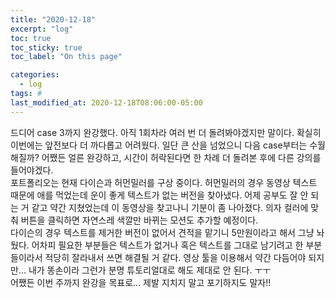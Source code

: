 ```yaml
---
title: "2020-12-18"
excerpt: "log"
toc: true
toc_sticky: true
toc_label: "On this page"

categories:
  - log
tags: #
last_modified_at: 2020-12-18T08:06:00-05:00
---
```


드디어 case 3까지 완강했다. 아직 1회차라 여러 번 더 돌려봐야겠지만 말이다. 확실히 이번에는 앞전보다 더 까다롭고 어려웠다.
일단 큰 산을 넘었으니 다음 case부터는 수월해질까?
어쨌든 얼른 완강하고, 시간이 허락된다면 한 차례 더 돌려본 후에 다른 강의를 들어야겠다.
<br />
포트폴리오는 현재 다이슨과 허먼밀러를 구상 중이다.
허먼밀러의 경우 동영상 텍스트 때문에 애를 먹었는데 운이 좋게 텍스트가 없는 버전을 찾아냈다.
어제 공부도 잘 안 되는 거 같고 약간 지쳤었는데 이 동영상을 찾고나니 기분이 좀 나아졌다.
의자 컬러에 맞춰 버튼을 클릭하면 자연스레 색깔만 바뀌는 모션도 추가할 예정이다.
<br />
다이슨의 경우 텍스트를 제거한 버전이 없어서 견적을 맡기니 5만원이라고 해서 그냥 놔뒀다.
어차피 필요한 부분들은 텍스트가 없거나 혹은 텍스트를 그대로 남기려고 한 부분들이라서 적당히 잘라내서 쓰면 해결될 거 같다.
영상 툴을 이용해서 약간 다듬어야 되지만... 내가 똥손이라 그런가 분명 튜토리얼대로 해도 제대로 안 된다.
ㅜㅜ
<br />
어쨌든 이번 주까지 완강을 목표로... 제발 지치지 말고 포기하지도 말자!!

